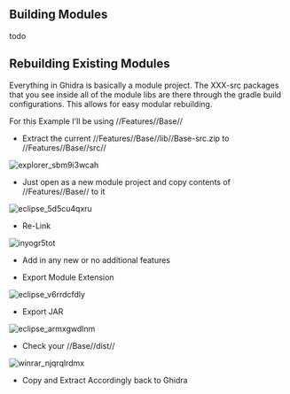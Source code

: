 ## Building Modules
todo

## Rebuilding Existing Modules

Everything in Ghidra is basically a module project. The XXX-src packages that you see inside all of the module libs are there through the gradle build configurations. This allows for easy modular rebuilding.

For this Example I'll be using //Features//Base//

+ Extract the current //Features//Base//lib//Base-src.zip to //Features//Base//src//

![explorer_sbm9i3wcah](https://user-images.githubusercontent.com/47341117/53952265-536a5a00-409e-11e9-84b7-ce9c9990fe8c.png)

+ Just open as a new module project and copy contents of //Features//Base// to it

![eclipse_5d5cu4qxru](https://user-images.githubusercontent.com/47341117/53952214-3cc40300-409e-11e9-863d-fe0ec9ecfc85.png)

+ Re-Link

![inyogr5tot](https://user-images.githubusercontent.com/47341117/53952185-2ddd5080-409e-11e9-9828-c77ec8c315d3.png)

+ Add in any new or no additional features

+ Export Module Extension

![eclipse_v6rrdcfdly](https://user-images.githubusercontent.com/47341117/53952318-6c730b00-409e-11e9-9c2a-631dee4d4f91.png)

+ Export JAR

![eclipse_armxgwdlnm](https://user-images.githubusercontent.com/47341117/53952144-143c0900-409e-11e9-9571-57a5f66b39b7.png)

+ Check your //Base//dist//

![winrar_njqrqlrdmx](https://user-images.githubusercontent.com/47341117/53952380-8f9dba80-409e-11e9-9662-873eccca4df4.png)

+ Copy and Extract Accordingly back to Ghidra
